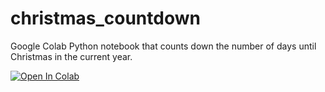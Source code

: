 # christmas_countdown
Google Colab Python notebook that counts down the number of days until Christmas in the current year.

[![Open In Colab](https://colab.research.google.com/assets/colab-badge.svg)](https://colab.research.google.com/drive/1SFEFaygMxGiZUM-HYuAObe7pgBHmwCu9?usp=sharing)
